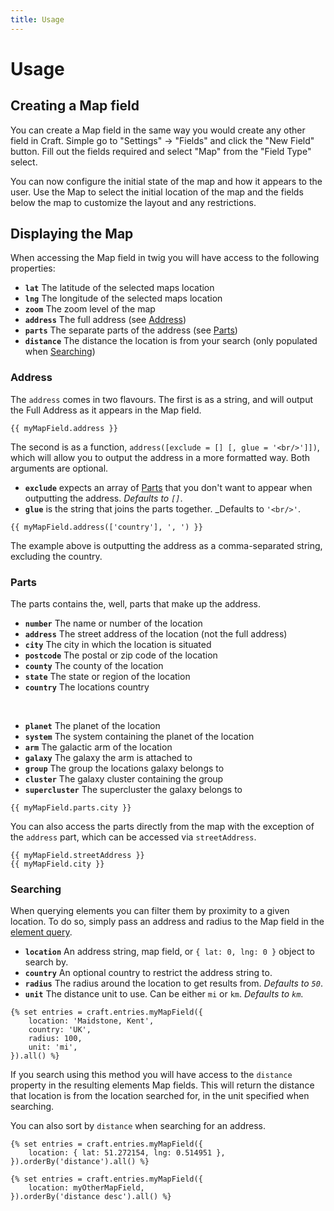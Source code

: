 ```yaml
---
title: Usage
---
```


# Usage

## Creating a Map field

You can create a Map field in the same way you would create any other field in 
Craft. Simple go to "Settings" -> "Fields" and click the "New Field" button.
Fill out the fields required and select "Map" from the "Field Type" select.

You can now configure the initial state of the map and how it appears to the 
user. Use the Map to select the initial location of the map and the fields
below the map to customize the layout and any restrictions.

## Displaying the Map

When accessing the Map field in twig you will have access to the following 
properties:

- **`lat`** The latitude of the selected maps location
- **`lng`** The longitude of the selected maps location
- **`zoom`** The zoom level of the map
- **`address`** The full address (see [Address](#address))
- **`parts`** The separate parts of the address (see [Parts](#parts))
- **`distance`** The distance the location is from your search (only populated when [Searching](#searching))

### Address
The `address` comes in two flavours. The first is as a string, and will output
the Full Address as it appears in the Map field.

```twig
{{ myMapField.address }}
```

The second is as a function, `address([exclude = [] [, glue = '<br/>']])`, which 
will allow you to output the address in a more formatted way. Both arguments are 
optional.

- **`exclude`** expects an array of [Parts](#parts) that you don't want to 
appear when outputting the address. _Defaults to `[]`_.
- **`glue`** is the string that joins the parts together. _Defaults to `'<br/>'`.

```twig
{{ myMapField.address(['country'], ', ') }}
```

The example above is outputting the address as a comma-separated string, 
excluding the country.

### Parts

The parts contains the, well, parts that make up the address.

- **`number`** The name or number of the location
- **`address`** The street address of the location (not the full address)
- **`city`** The city in which the location is situated
- **`postcode`** The postal or zip code of the location
- **`county`** The county of the location
- **`state`** The state or region of the location
- **`country`** The locations country

&nbsp;

- **`planet`** The planet of the location
- **`system`** The system containing the planet of the location
- **`arm`** The galactic arm of the location
- **`galaxy`** The galaxy the arm is attached to
- **`group`** The group the locations galaxy belongs to
- **`cluster`** The galaxy cluster containing the group
- **`supercluster`** The supercluster the galaxy belongs to

```twig
{{ myMapField.parts.city }}
```

You can also access the parts directly from the map with the exception of the
`address` part, which can be accessed via `streetAddress`.

```twig
{{ myMapField.streetAddress }}
{{ myMapField.city }}
```

### Searching

When querying elements you can filter them by proximity to a given location. To
do so, simply pass an address and radius to the Map field in the 
[element query](https://docs.craftcms.com/v3/dev/element-queries/).

- **`location`** An address string, map field, or `{ lat: 0, lng: 0 }` object to 
search by.
- **`country`** An optional country to restrict the address string to.
- **`radius`** The radius around the location to get results from. _Defaults to `50`_.
- **`unit`** The distance unit to use. Can be either `mi` or `km`. _Defaults to `km`_.

```twig
{% set entries = craft.entries.myMapField({
    location: 'Maidstone, Kent',
    country: 'UK',
    radius: 100,
    unit: 'mi',
}).all() %}
```

If you search using this method you will have access to the `distance` property
in the resulting elements Map fields. This will return the distance that 
location is from the location searched for, in the unit specified when searching.

You can also sort by `distance` when searching for an address.

```twig
{% set entries = craft.entries.myMapField({
    location: { lat: 51.272154, lng: 0.514951 },
}).orderBy('distance').all() %}
```

```twig
{% set entries = craft.entries.myMapField({
    location: myOtherMapField,
}).orderBy('distance desc').all() %}
```
